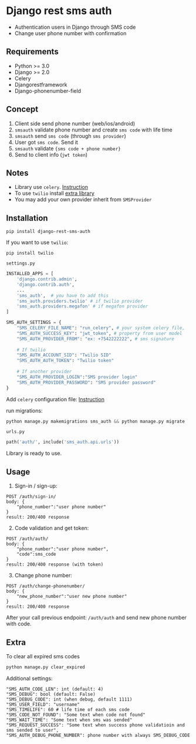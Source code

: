 # Django rest sms auth

* Authentication users in Django through SMS code
* Change user phone number with confirmation

## Requirements

+ Python >= 3.0
+ Django >= 2.0
+ Celery
+ Djangorestframework
+ Django-phonenumber-field
 
## Concept
1. Client side send phone number (web/ios/android)
2. `smsauth` validate phone number and create `sms code` with life time
3. `smsauth` send `sms code` (through `sms provider`)
4.  User got `sms code`. Send it
5.  `smsauth` validate `{sms code + phone number}`
6.  Send to client info (`jwt token`)

## Notes
* Library use `celery`. [Instruction](https://github.com/a1k89/blog/wiki/Make-django-asynchronous-through-celery)
* To use `twilio` install [extra library](https://www.twilio.com/docs/libraries/python)
* You may add your own provider inherit from `SMSProvider`

## Installation
```commandline
pip install django-rest-sms-auth
```
If you want to use `twilio`:
```commandline
pip install twilio
```

`settings.py`

```python
INSTALLED_APPS = [
    'django.contrib.admin',
    'django.contrib.auth',
    ...
    'sms_auth',  # you have to add this
    'sms_auth.providers.twilio' # if twilio provider
    'sms_auth.providers.megafon' # if megafon provider
]

SMS_AUTH_SETTINGS = {
    "SMS_CELERY_FILE_NAME": "run_celery", # your system celery file,
    "SMS_AUTH_SUCCESS_KEY": "jwt_token", # property from user model
    "SMS_AUTH_PROVIDER_FROM": "ex: +7542222222", # sms signature
    
    # If twilio
    "SMS_AUTH_ACCOUNT_SID": "Twilio SID"
    "SMS_AUTH_AUTH_TOKEN": "Twilio token"
    
    # If another provider
    "SMS_AUTH_PROVIDER_LOGIN":"SMS provider login"
    "SMS_AUTH_PROVIDER_PASSWORD": "SMS provider password"
}
```

Add `celery` configuration file:  [Instruction](https://github.com/a1k89/blog/wiki/Make-django-asynchronous-through-celery)

run migrations:
```python
python manage.py makemigrations sms_auth && python manage.py migrate
```
`urls.py`
```python
path('auth/', include('sms_auth.api.urls'))
```

Library is ready to use.

## Usage
1. Sign-in / sign-up:
```command
POST /auth/sign-in/
body: {
    "phone_number":"user phone number"
}
result: 200/400 response
```
2. Code validation and get token:
```command
POST /auth/auth/
body: {
    "phone_number":"user phone number",
    "code":sms_code
}
result: 200/400 response (with token)
```

3. Change phone number:
```command
POST /auth/change-phonenumber/
body: {
    "new_phone_number":"user new phone number"
}
result: 200/400 response
```
After your call previous endpoint: `/auth/auth` and send new phone number with code.


## Extra
To clear all expired sms codes
```python
python manage.py clear_expired
```
Additional settings:
```
"SMS_AUTH_CODE_LEN": int (default: 4)
"SMS_DEBUG": bool (default: False)
"SMS_DEBUG_CODE": int (when debug, default 1111)
"SMS_USER_FIELD": "username" 
"SMS_TIMELIFE": 60 # life time of each sms code
"SMS_CODE_NOT_FOUND": "Some text when code not found"
"SMS_WAIT_TIME": "Some text when sms was sended"
"SMS_REQUEST_SUCCESS": "Some text when success phone validatioin and sms sended to user",
"SMS_AUTH_DEBUG_PHONE_NUMBER": phone number with always SMS_DEBUG_CODE
```